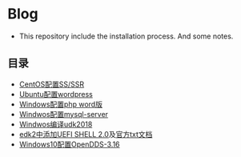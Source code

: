 # Blog
- This repository include the installation process.
And some notes.

## 目录
- [CentOS配置SS/SSR](https://github.com/tzz1996/Blog/blob/master/CentOS_ss_ssr.md)
- [Ubuntu配置wordpress](https://github.com/tzz1996/Blog/blob/master/ubuntu%2Bphp%2Bmysql%2Bapache%2Bwordpress.md)
- [Windows配置php word版](https://github.com/tzz1996/Blog/blob/master/windows-php.docx)
- [Windwos配置mysql-server](https://github.com/tzz1996/Blog/blob/master/install_mysql-server.md)
- [Windwos编译udk2018](https://github.com/tzz1996/Blog/blob/master/compile_udk2018_in_windows.md)
- [edk2中添加UEFI SHELL 2.0](https://github.com/tzz1996/Blog/blob/master/install_UEFI_SHELL_2.0_in_edk2R13995.md)及[官方txt文档](https://github.com/tzz1996/Blog/blob/master/ReleaseNotes_UEFI_Shell_2.0_ShellPkg_Rel.1.0.txt)
- [Windows10配置OpenDDS-3.16](https://github.com/tzz1996/Blog/blob/master/opendds%2Bvs2017.md)
